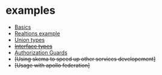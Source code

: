 # examples

- [Basics](./basic)
- [Realtions example](./relations)
- [Union types](./unions)
- ~~[Interface types](./interfaces)~~
- [Authorization Guards](./authorizartion)
- ~~[Using skema to speed up other services developement]~~
- ~~[Usage with apollo federation]~~
